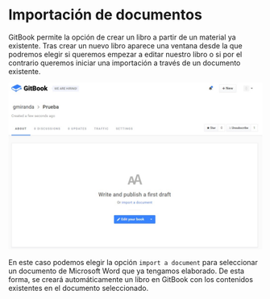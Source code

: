 # Importación de documentos

GitBook permite la opción de crear un libro a partir de un material ya existente. Tras crear un nuevo libro aparece una ventana desde la que podremos elegir si queremos empezar a editar nuestro libro o si por el contrario queremos iniciar una importación a través de un documento existente. 

![Editar o importar](/assets/editimport_book.jpg)

En este caso podemos elegir la opción `import a document` para seleccionar un documento de Microsoft Word que ya tengamos elaborado. De esta forma, se creará automáticamente un libro en GitBook con los contenidos existentes en el documento seleccionado. 
